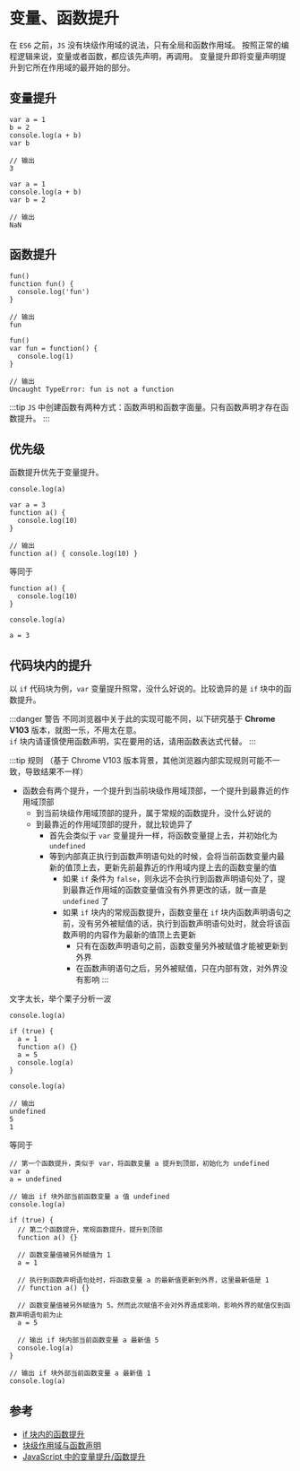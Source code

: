 # 变量、函数提升

在 `ES6` 之前，`JS` 没有块级作用域的说法，只有全局和函数作用域。
按照正常的编程逻辑来说，变量或者函数，都应该先声明，再调用。
变量提升即将变量声明提升到它所在作用域的最开始的部分。

## 变量提升

```
var a = 1
b = 2
console.log(a + b)
var b

// 输出
3
```

```
var a = 1
console.log(a + b)
var b = 2

// 输出
NaN
```

## 函数提升

```
fun()
function fun() {
  console.log('fun')
}

// 输出
fun
```

```
fun()
var fun = function() {
  console.log(1)
}

// 输出
Uncaught TypeError: fun is not a function
```

:::tip
`JS` 中创建函数有两种方式：函数声明和函数字面量。只有函数声明才存在函数提升。
:::

## 优先级

函数提升优先于变量提升。

```
console.log(a)

var a = 3
function a() {
  console.log(10)
}

// 输出
function a() { console.log(10) }
```

等同于

```
function a() {
  console.log(10)
}

console.log(a)

a = 3
```

## 代码块内的提升

以 `if` 代码块为例，`var` 变量提升照常，没什么好说的。比较诡异的是 `if` 块中的函数提升。

:::danger 警告
不同浏览器中关于此的实现可能不同，以下研究基于 **Chrome V103** 版本，就图一乐，不用太在意。  
`if` 块内请谨慎使用函数声明，实在要用的话，请用函数表达式代替。
:::

:::tip 规则 （基于 Chrome V103 版本背景，其他浏览器内部实现规则可能不一致，导致结果不一样）

- 函数会有两个提升，一个提升到当前块级作用域顶部，一个提升到最靠近的作用域顶部
  - 到当前块级作用域顶部的提升，属于常规的函数提升，没什么好说的
  - 到最靠近的作用域顶部的提升，就比较诡异了
    - 首先会类似于 `var` 变量提升一样，将函数变量提上去，并初始化为 `undefined`
    - 等到内部真正执行到函数声明语句处的时候，会将当前函数变量内最新的值顶上去，更新先前最靠近的作用域内提上去的函数变量的值
      - 如果 `if` 条件为 `false`，则永远不会执行到函数声明语句处了，提到最靠近作用域的函数变量值没有外界更改的话，就一直是 `undefined` 了
      - 如果 `if` 块内的常规函数提升，函数变量在 `if` 块内函数声明语句之前，没有另外被赋值的话，执行到函数声明语句处时，就会将该函数声明的内容作为最新的值顶上去更新  
        - 只有在函数声明语句之前，函数变量另外被赋值才能被更新到外界
        - 在函数声明语句之后，另外被赋值，只在内部有效，对外界没有影响
:::

文字太长，举个栗子分析一波

```
console.log(a)

if (true) {
  a = 1
  function a() {}
  a = 5
  console.log(a)
}

console.log(a)

// 输出
undefined
5
1
```

等同于

```
// 第一个函数提升，类似于 var，将函数变量 a 提升到顶部，初始化为 undefined
var a
a = undefined

// 输出 if 块外部当前函数变量 a 值 undefined
console.log(a)

if (true) {
  // 第二个函数提升，常规函数提升，提升到顶部
  function a() {}

  // 函数变量值被另外赋值为 1
  a = 1

  // 执行到函数声明语句处时，将函数变量 a 的最新值更新到外界，这里最新值是 1
  // function a() {}

  // 函数变量值被另外赋值为 5。然而此次赋值不会对外界造成影响，影响外界的赋值仅到函数声明语句前为止
  a = 5

  // 输出 if 块内部当前函数变量 a 最新值 5
  console.log(a)
}

// 输出 if 块外部当前函数变量 a 最新值 1
console.log(a)
```

## 参考

- [if 块内的函数提升](https://juejin.cn/post/6997980474530676772)
- [块级作用域与函数声明](https://es6.ruanyifeng.com/#docs/let#%E5%9D%97%E7%BA%A7%E4%BD%9C%E7%94%A8%E5%9F%9F%E4%B8%8E%E5%87%BD%E6%95%B0%E5%A3%B0%E6%98%8E)
- [JavaScript 中的变量提升/函数提升](https://www.jianshu.com/p/00ab37f35fc5)
  